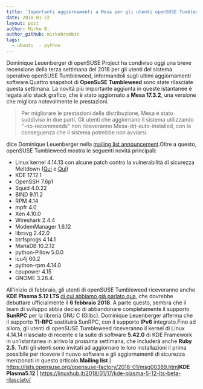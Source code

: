 ```yaml
---
title: 'Importanti aggiornamenti a Mesa per gli utenti openSUSE Tumbleweed'
date: 2018-01-22
layout: post
author: Mirko B.
author_github: mirkobrombin
tags:
  - ubuntu  - python
---
```

Dominique Leuenberger di openSUSE Project ha condiviso oggi una breve recensione della terza settimana del 2018 per gli utenti del sistema operativo openSUSE Tumbleweed, informandoli sugli ultimi aggiornamenti software.Quattro snapshot di <strong>OpenSuSE</strong> <strong>Tumbleweed </strong>sono state rilasciate questa settimana. La novitá più importante aggiunta in queste istantanee é legata allo stack grafico, che è stato aggiornato a <strong>Mesa 17.3.2</strong>, una versione che migliora notevolmente le prestazioni.<blockquote>Per migliorare le prestazioni della distribuzione, Mesa é stato suddiviso in due parti. Gli utenti che aggiornano il sistema utilizzando "-no-recommends" non riceveranno Mesa-dri-auto-installed, con la conseguenza che il sistema potrebbe non avviarsi.</blockquote>dice Dominique Leuenberger nella <a href="https://lists.opensuse.org/opensuse-factory/2018-01/msg00389.html" target="_blank" rel="nofollow noopener noreferrer">mailing list announcement</a>.Oltre a questo, openSUSE Tumbleweed mostra le seguenti novitá principali:<ul>    <li>Linux kernel 4.14.13 con alcune patch contro la vulnerabilità di sicurezza Meltdown (<a href="https://linuxhub.it/2018/01/06/le-iso-ubuntu-17-10-respin-programmate-la-prossima-settimana/">Qui</a> e <a href="https://linuxhub.it/2018/01/07/kpti-la-nuova-funzionalita-del-kernel-mitiga-meltdown/">Qui</a>)</li>    <li>KDE 17.12.1</li>    <li>OpenSSH 7.6p1</li>    <li>Squid 4.0.22</li>    <li>BIND 9.11.2</li>    <li>RPM 4.14</li>    <li>mpfr 4.0</li>    <li>Xen 4.10.0</li>    <li>Wireshark 2.4.4</li>    <li>ModemManager 1.6.12</li>    <li>librsvg 2.42.0</li>    <li>btrfsprogs 4.14.1</li>    <li>MariaDB 10.2.12</li>    <li>python-Pillow 5.0.0</li>    <li>icu4j 60.2</li>    <li>python-rpm 4.14.0</li>    <li>cpupower 4.15</li>    <li>GNOME 3.26.4.</li></ul>All'inizio di febbraio, gli utenti di openSUSE Tumbleweed riceveranno anche <strong>KDE Plasma 5.12 LTS </strong><a href="https://linuxhub.it/2018/01/17/kde-plasma-5-12-lts-beta-rilasciato/">di cui abbiamo giá parlato qua</a>, che dovrebbe debuttare ufficialmente il <strong>6 febbraio 2018</strong>. A parte questo, sembra che il team di sviluppo abbia deciso di abbandonare completamente il supporto <strong>SunRPC</strong> per la libreria GNU C (Glibc). Dominique Leuenberger afferma che il supporto <strong>TI-RPC</strong> sostituirà SunRPC, con il supporto <strong>IPv6</strong> integrato.Fino ad allora, gli utenti di openSUSE Tumbleweed riceveranno il kernel di Linux 4.14.14 rilasciato di recente e la suite di software <strong>5.42.0</strong> di KDE Framework in un'istantanea in arrivo la prossima settimana, che includerà anche <strong>Ruby 2.5</strong>. Tutti gli utenti sono invitati ad aggiornare le loro installazioni il prima possibile per ricevere il nuovo software e gli aggiornamenti di sicurezza menzionati in questo articolo.<strong>Mailing list</strong> | <a href="https://lists.opensuse.org/opensuse-factory/2018-01/msg00389.html">https://lists.opensuse.org/opensuse-factory/2018-01/msg00389.html</a><strong>KDE Plasma5.12</strong> | <a href="https://linuxhub.it/2018/01/17/kde-plasma-5-12-lts-beta-rilasciato/">https://linuxhub.it/2018/01/17/kde-plasma-5-12-lts-beta-rilasciato/</a>